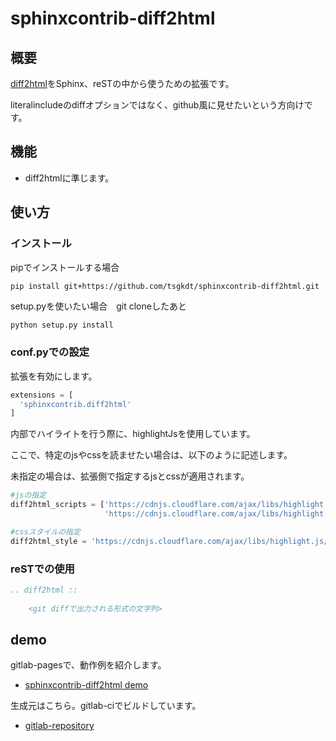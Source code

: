 # sphinxcontrib-diff2html

## 概要

[diff2html](https://diff2html.rtfpessoa.xyz/)をSphinx、reSTの中から使うための拡張です。

literalincludeのdiffオプションではなく、github風に見せたいという方向けです。

## 機能

- diff2htmlに準じます。

## 使い方

### インストール

pipでインストールする場合
```sh
pip install git+https://github.com/tsgkdt/sphinxcontrib-diff2html.git
```

setup.pyを使いたい場合　git cloneしたあと
```
python setup.py install
```


### conf.pyでの設定

拡張を有効にします。

```py
extensions = [
  'sphinxcontrib.diff2html'
]
```

内部でハイライトを行う際に、highlightJsを使用しています。

ここで、特定のjsやcssを読ませたい場合は、以下のように記述します。

未指定の場合は、拡張側で指定するjsとcssが適用されます。

```py
#jsの指定
diff2html_scripts = ['https://cdnjs.cloudflare.com/ajax/libs/highlight.js/9.4.0/highlight.min.js',
                     'https://cdnjs.cloudflare.com/ajax/libs/highlight.js/9.4.0/languages/scala.min.js']

#cssスタイルの指定
diff2html_style = 'https://cdnjs.cloudflare.com/ajax/libs/highlight.js/9.4.0/styles/androidstudio.min.css'
```

### reSTでの使用

```rst
.. diff2html ::
      
    <git diffで出力される形式の文字列>

```

## demo

gitlab-pagesで、動作例を紹介します。

- [sphinxcontrib-diff2html demo](https://tsgkdt.gitlab.io/sphinxcontrib-diff2html-demo/index.html)

生成元はこちら。gitlab-ciでビルドしています。

- [gitlab-repository](https://gitlab.com/tsgkdt/sphinxcontrib-diff2html-demo)